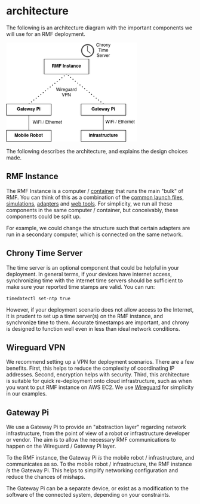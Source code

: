 # architecture

The following is an architecture diagram with the important components we will use for an RMF deployment.

![architecture](./architecture.png)

The following describes the architecture, and explains the design choices made.


## RMF Instance
The RMF Instance is a computer / [container](https://www.docker.com/resources/what-container) that runs the main "bulk" of RMF. You can think of this as a combination of the [common launch files](https://github.com/open-rmf/rmf_demos/blob/main/rmf_demos/launch/common.launch.xml), [simulations](https://github.com/open-rmf/rmf_demos/blob/main/rmf_demos/launch/simulation.launch.xml), [adapters](https://github.com/open-rmf/rmf_demos/blob/main/rmf_demos/launch/office.launch.xml#L23-L36) and [web tools](https://github.com/open-rmf/rmf-web). For simplicity, we run all these components in the same computer / container, but conceivably, these components could be split up.

For example, we could change the structure such that certain adapters are run in a secondary computer, which is connected on the same network. 

## Chrony Time Server
The time server is an optional component that could be helpful in your deployment. In general terms, if your devices have internet access, synchronizing time with the internet time servers should be sufficient to make sure your reported time stamps are valid. You can run:

```
timedatectl set-ntp true
```

However, if your deployment scenario does not allow access to the Internet, it is prudent to set up a time server(s) on the RMF instance, and synchronize time to them. Accurate timestamps are important, and chrony is designed to function well even in less than ideal network conditions.

## Wireguard VPN
We recommend setting up a VPN for deployment scenarios. There are a few benefits. First, this helps to reduce the complexity of coordinating IP addresses. Second, encryption helps with security. Third, this architecture is suitable for quick re-deployment onto cloud infrastructure, such as when you want to put RMF instance on AWS EC2. We use [Wireguard](https://www.wireguard.com/) for simplicity in our examples.

## Gateway Pi
We use a Gateway Pi to provide an "abstraction layer" regarding network infrastructure, from the point of view of a robot or infrastructure developer or vendor. The aim is to allow the necessary RMF communications to happen on the Wireguard / Gateway Pi layer. 

To the RMF instance, the Gateway Pi *is* the mobile robot / infrastructure, and communicates as so. To the mobile robot / infrastructure, the RMF instance *is* the Gateway Pi. This helps to simplify networking configuration and reduce the chances of mishaps.

The Gateway Pi can be a separate device, or exist as a modification to the software of the connected system, depending on your constraints. 
